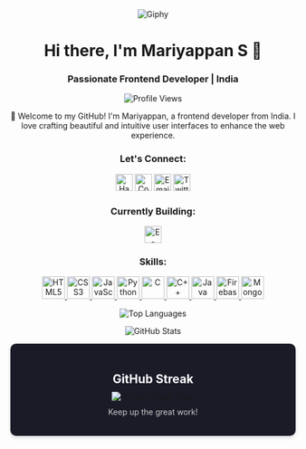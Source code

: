 <!-- Header Section -->
<div style="max-width: 100%; margin: 0 auto; text-align: center;" align="center">
  <img src="https://github.com/MARIYAPPANS/MARIYAPPANS/assets/114395182/7e4cbb7d-74d4-43ae-acc0-47c0f256a452" alt="Giphy" style="width: auto; height: auto; object-fit: cover;">
</div>

<h1 align="center">Hi there, I'm Mariyappan S 👋</h1>
<h3 align="center">Passionate Frontend Developer | India</h3>

<!-- Profile Views Badge -->
<p align="center">
  <img src="https://komarev.com/ghpvc/?username=mariyappans&label=👁️%20Profile%20Views&color=blueviolet" alt="Profile Views">
</p>

<!-- About Me Section -->
<p align="center">
  🚀 Welcome to my GitHub! I'm Mariyappan, a frontend developer from India. I love crafting beautiful and intuitive user interfaces to enhance the web experience.
</p>

<!-- Connect with me Section -->
<h3 align="center">Let's Connect:</h3>
<p align="center">
  <a href="https://www.hackerrank.com/@mariyappanyoges1" target="_blank" style="display: inline-block; border-radius: 25px;">
    <img src="https://img.shields.io/badge/-HackerRank-00CAFF?style=flat-square&logo=hackerrank&logoColor=white" alt="HackerRank" height="30">
  </a>
  <a href="https://www.codechef.com/users/your_codechef_username" target="_blank" style="display: inline-block; border-radius: 25px;">
    <img src="https://img.shields.io/badge/-CodeChef-5B4638?style=flat-square&logo=codechef&logoColor=white" alt="CodeChef" height="30">
  </a>
  <a href="mailto:mariyappanyogeshwaran@gmail.com" target="_blank" style="display: inline-block; border-radius: 25px;">
    <img src="https://img.shields.io/badge/-Email-D14836?style=flat-square&logo=gmail&logoColor=white" alt="Email" height="30">
  </a>
  <a href="https://twitter.com/" target="_blank" style="display: inline-block; border-radius: 25px;">
    <img src="https://img.shields.io/badge/-Twitter-1DA1F2?style=flat-square&logo=twitter&logoColor=white" alt="Twitter" height="30">
  </a>
</p>

<!-- Current Project Section -->
<h3 align="center">Currently Building:</h3>
<p align="center">
  <a href="https://github.com/MARIYAPPANS/miniproject" target="_blank">
    <img src="https://img.shields.io/badge/-E--Commerce%20Clone-654FF0?style=flat-square&logo=github&logoColor=white" alt="E-Commerce Clone" height="30">
  </a>
</p>

<!-- Skills Section -->
<h3 align="center">Skills:</h3>
<p align="center">
  <a href="https://www.w3.org/html/" target="_blank" rel="noopener noreferrer">
    <img src="https://img.shields.io/badge/-HTML5-E34F26?style=for-the-badge&logo=html5&logoColor=white" alt="HTML5" height="40">
  </a>
  <a href="https://www.w3.org/Style/CSS/Overview.en.html" target="_blank" rel="noopener noreferrer">
    <img src="https://img.shields.io/badge/-CSS3-1572B6?style=for-the-badge&logo=css3&logoColor=white" alt="CSS3" height="40">
  </a>
  <a href="https://developer.mozilla.org/en-US/docs/Web/JavaScript" target="_blank" rel="noopener noreferrer">
    <img src="https://img.shields.io/badge/-JavaScript-F7DF1E?style=for-the-badge&logo=javascript&logoColor=black" alt="JavaScript" height="40">
  </a>
  <a href="https://www.python.org/" target="_blank" rel="noopener noreferrer">
    <img src="https://img.shields.io/badge/-Python-3776AB?style=for-the-badge&logo=python&logoColor=white" alt="Python" height="40">
  </a>
  <a href="https://www.learn-c.org/" target="_blank" rel="noopener noreferrer">
    <img src="https://img.shields.io/badge/-C-00599C?style=for-the-badge&logo=c&logoColor=white" alt="C" height="40">
  </a>
  <a href="https://www.cplusplus.com/" target="_blank" rel="noopener noreferrer">
    <img src="https://img.shields.io/badge/-C++-00599C?style=for-the-badge&logo=cplusplus&logoColor=white" alt="C++" height="40">
  </a>
  <a href="https://www.java.com/" target="_blank" rel="noopener noreferrer">
    <img src="https://img.shields.io/badge/-Java-007396?style=for-the-badge&logo=java&logoColor=white" alt="Java" height="40">
  </a>
  <a href="https://firebase.google.com/" target="_blank" rel="noopener noreferrer">
    <img src="https://img.shields.io/badge/-Firebase-FFCA28?style=for-the-badge&logo=firebase&logoColor=black" alt="Firebase" height="40">
  </a>
  <a href="https://www.mongodb.com/" target="_blank" rel="noopener noreferrer">
    <img src="https://img.shields.io/badge/-MongoDB-47A248?style=for-the-badge&logo=mongodb&logoColor=white" alt="MongoDB" height="40">
  </a>
</p>

<!-- GitHub Stats Section -->
<p align="center">
  <img src="https://github-readme-stats.vercel.app/api/top-langs/?username=mariyappans&layout=compact&langs_count=6&theme=radical" alt="Top Languages">
</p>

<p align="center">
  <img src="https://github-readme-stats.vercel.app/api?username=mariyappans&show_icons=true&theme=radical" alt="GitHub Stats">
</p>

<!-- GitHub Streak Stats Section -->
<!-- GitHub Streak Stats Section -->
<div align="center" style="background-color: #1a1b27; padding: 20px; border-radius: 10px; box-shadow: 0 4px 6px rgba(0, 0, 0, 0.1);">
  <h2 style="color: #ffffff; margin-bottom: 10px;">GitHub Streak</h2>
  <img src="https://github-readme-streak-stats.herokuapp.com/?user=mariyappans&theme=highcontrast" alt="GitHub Streak Stats">
  <p style="margin-top: 10px; font-size: 14px; color: #cccccc;">Keep up the great work!</p>
</div>


